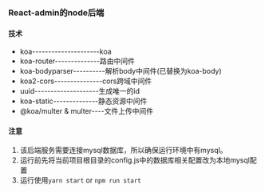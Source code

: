 ### React-admin的node后端
#### 技术
* koa---------------------koa
* koa-router--------------路由中间件
* koa-bodyparser----------解析body中间件(已替换为koa-body)
* koa2-cors---------------cors跨域中间件
* uuid--------------------生成唯一的id
* koa-static--------------静态资源中间件 
* @koa/multer & multer----文件上传中间件

#### 注意
1. 该后端服务需要连接mysql数据库，所以确保运行环境中有mysql。
2. 运行前先将当前项目根目录的config.js中的数据库相关配置改为本地mysql配置
3. 运行使用`yarn start` or `npm run start`